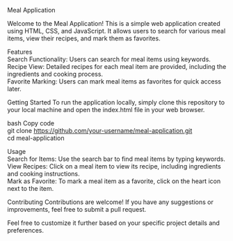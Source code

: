 Meal Application

Welcome to the Meal Application! This is a simple web application created using HTML, CSS, and JavaScript. It allows users to search for various meal items, view their recipes, and mark them as favorites.

Features   
Search Functionality: Users can search for meal items using keywords.  
Recipe View: Detailed recipes for each meal item are provided, including the ingredients and cooking process.  
Favorite Marking: Users can mark meal items as favorites for quick access later.  

Getting Started
To run the application locally, simply clone this repository to your local machine and open the index.html file in your web browser.

bash
Copy code  
git clone https://github.com/your-username/meal-application.git  
cd meal-application  

Usage  
Search for Items: Use the search bar to find meal items by typing keywords.  
View Recipes: Click on a meal item to view its recipe, including ingredients and cooking instructions.  
Mark as Favorite: To mark a meal item as a favorite, click on the heart icon next to the item.  

Contributing
Contributions are welcome! If you have any suggestions or improvements, feel free to submit a pull request.

Feel free to customize it further based on your specific project details and preferences.
